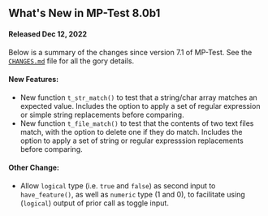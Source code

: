 What's New in MP-Test 8.0b1
---------------------------

#### Released Dec 12, 2022

Below is a summary of the changes since version 7.1 of MP-Test. See the
[`CHANGES.md`][1] file for all the gory details.

#### New Features:
  - New function `t_str_match()` to test that a string/char array matches an
    expected value. Includes the option to apply a set of regular expression
    or simple string replacements before comparing.
  - New function `t_file_match()` to test that the contents of two text files
    match, with the option to delete one if they do match. Includes
    the option to apply a set of string or regular expresssion replacements
    before comparing.

#### Other Change:
  - Allow `logical` type (i.e. `true` and `false`) as second input to
    `have_feature()`, as well as `numeric` type (1 and 0), to facilitate
    using (`logical`) output of prior call as toggle input.


[1]: ../../CHANGES.md
